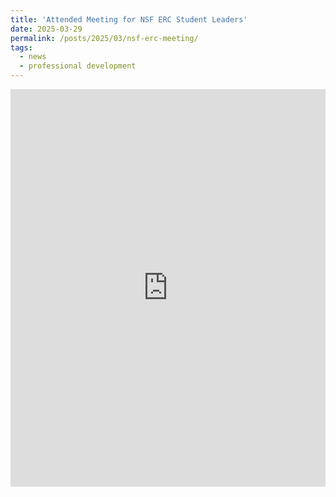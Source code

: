 ```yaml
---
title: 'Attended Meeting for NSF ERC Student Leaders'
date: 2025-03-29
permalink: /posts/2025/03/nsf-erc-meeting/
tags:
  - news
  - professional development
---
```


<meta name="viewport" content="width=device-width, initial-scale=1.0">
<iframe src="https://www.linkedin.com/embed/feed/update/urn:li:share:7312851233101201408" height=636 width="100%" frameborder="0" allowfullscreen="" title="Embedded post"></iframe>